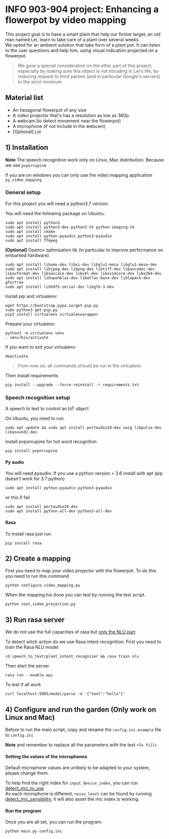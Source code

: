 # INFO 903-904 project: Enhancing a flowerpot by video mapping
This project goal is to have a smart plant that help our fictive target, an old man named Lei, learn to take care of a plant over several weeks.  
We opted for an ambient solution that take form of a plant pot. It can listen to the user questions and help him, using visual indication projected on a flowerpot.
> We gave a special consideration on the ethic part of this project, especially by making sure this object is not intruding in Lei's life, by reducing request to third parties (and in particular Google's servers) to the strict minimum 

## Material list

* An hexagonal flowerpot of any size
* A video projector that's has a resolution as low as 360p
* A webcam (to detect movement near the flowerpot)
* A microphone (if not include in the webcam)
* [Optional] Lei

## 1) Installation

**Note** The speech recognition work only on Linux, Mac distribution. Because we use ``pvporcupine``

If you are on windows you can only use the video mapping application `py_video_mapping`

### General setup

For this project you will need a python3.7 version.  

You will need the following package on Ubuntu:
    
    sudo apt install python3
    sudo apt install python3-dev python3-tk python-imaging-tk
    sudo apt install cmake
    sudo apt install python-pyaudio python3-pyaudio
    sudo apt install ffmpeg
 
**[Optional]** Opencv optimisation lib (in particular to improve performance on embarked hardware)
    
    sudo apt install libxmu-dev libxi-dev libglu1-mesa libglu1-mesa-dev
    sudo apt install libjpeg-dev libpng-dev libtiff-dev libavcodec-dev libavformat-dev libswscale-dev libv4l-dev libxvidcore-dev libx264-dev
    sudo apt install libopenblas-dev libatlas-base-dev liblapack-dev gfortran
    sudo apt install libhdf5-serial-dev libgtk-3-dev

Install pip and virtualenv:

    wget https://bootstrap.pypa.io/get-pip.py
    sudo python3 get-pip.py
    pip3 install virtualenv virtualenvwrapper

Prepare your virtualenv:

    python3 -m virtualenv venv
    . venv/bin/activate

If you want to exit your virtualenv:    

    deactivate
    
> From now on, all commands should be run in the virtualenv

Then install requirements

    pip install --upgrade --force-reinstall -r requirements.txt

### Speech recognition setup

A speech to text to control an IoT object

On Ubuntu, you need to run:

    sudo apt update && sudo apt install portaudio19-dev swig libpulse-dev libasound2-dev

Install pvporcupine for hot word recognition

    pip install pvporcupine

#### Py audio

 You will need pyaudio. If you use a python version > 3.6 install with apt (pip doesn't work for 3.7 python)

    sudo apt install python-pyaudio python3-pyaudio
    
or this if fail
    
    sudo apt install portaudio19-dev
    sudo apt install python-all-dev python3-all-dev

#### Rasa

To install rasa just run

    pip install rasa


## 2) Create a mapping

First you need to map your video projector with the flowerpot. To do this you need to run this command

    python configure_video_mapping.py

When the mapping his done you can test by running the test script.

    python test_video_projection.py

## 3) Run rasa server

We do not use the full capacities of rasa but [only the NLU part](https://rasa.com/docs/rasa/nlu/using-nlu-only/)

To detect witch action do we use Rasa intent recognition. First you need to train the Rasa NLU model

    cd speech_to_text/plant_intent_recognizer && rasa train nlu

Then start the server

    rasa run --enable-api
    
To test if all work

    curl localhost:5005/model/parse -d '{"text":"hello"}'

## 4) Configure and run the garden (Only work on Linux and Mac)

Before to run the main script, copy and rename the `config.ini.example` file to `config.ini`

**Note** and remember to replace all the parameters with the text `<To fill>`

#### Setting the values of the microphones
Default microphone values are unlikely to be adapted to your system, please change them.
   
To help find the right index for `input_device_index`, you can run [detect_mic_to_use](detect_mic_to_use.py)  
As each microphone is different, `noise_level` can be found by running [detect_mic_sensibility](detect_mic_sensibility.py), it will also asset the mic index is working.

#### Run the program
Once you are all set, you can run the program: 

    python main.py config.ini